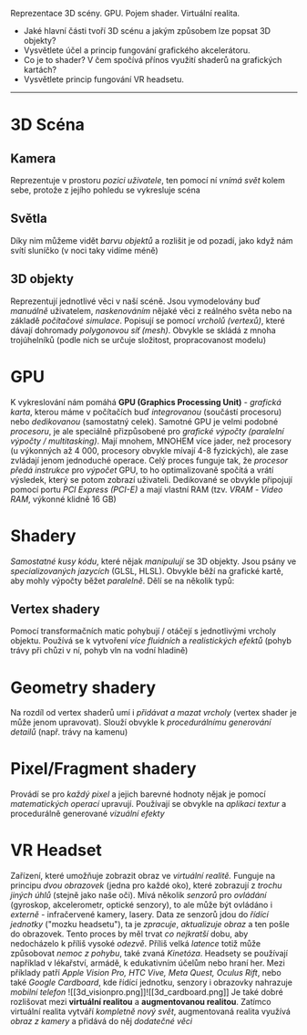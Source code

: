 Reprezentace 3D scény. GPU. Pojem shader. Virtuální realita.

- Jaké hlavní části tvoří 3D scénu a jakým způsobem lze popsat 3D objekty?
- Vysvětlete účel a princip fungování grafického akcelerátoru.
- Co je to shader? V čem spočívá přínos využití shaderů na grafických kartách?
- Vysvětlete princip fungování VR headsetu.
---
# 3D Scéna
## Kamera
Reprezentuje v prostoru *pozici uživatele*, ten pomocí ní *vnímá svět* kolem sebe, protože z jejího pohledu se vykresluje scéna
## Světla 
Díky nim můžeme vidět *barvu objektů* a rozlišit je od pozadí, jako když nám svítí sluníčko (v noci taky vidíme méně)
## 3D objekty 
Reprezentují jednotlivé věci v naší scéně. Jsou vymodelovány buď *manuálně* uživatelem, *naskenováním* nějaké věci z reálného světa nebo na základě *počítačové simulace*. Popisují se pomocí *vrcholů (vertexů)*, které dávají dohromady *polygonovou síť (mesh)*. Obvykle se skládá z mnoha trojúhelníků (podle nich se určuje složitost, propracovanost modelu)
# GPU
K vykreslování nám pomáhá **GPU (Graphics Processing Unit)** - *grafická karta*, kterou máme v počítačích buď *integrovanou* (součástí procesoru) nebo *dedikovanou* (samostatný celek). Samotné GPU je velmi podobné *procesoru*, je ale speciálně přizpůsobené pro *grafické výpočty (paralelní výpočty / multitasking)*. Mají mnohem, MNOHEM více jader, než procesory (u výkonných až 4 000, procesory obvykle mívají 4-8 fyzických), ale zase zvládají jenom jednoduché operace. Celý proces funguje tak, že *procesor předá instrukce* pro *výpočet* GPU, to ho optimalizovaně spočítá a vrátí výsledek, který se potom zobrazí uživateli. Dedikované se obvykle připojují pomocí portu *PCI Express (PCI-E)* a mají vlastní RAM (tzv. *VRAM* - *Video RAM*, výkonné klidně 16 GB)
# Shadery
*Samostatné kusy kódu*, které nějak *manipulují* se 3D objekty. Jsou psány ve *specializovaných jazycích* (GLSL, HLSL). Obvykle běží na grafické kartě, aby mohly výpočty běžet *paralelně*. Dělí se na několik typů:
## Vertex shadery 
Pomocí transformačních matic pohybují / otáčejí s jednotlivými vrcholy objektu. Používá se k vytvoření *více fluidních* a *realistických efektů* (pohyb trávy při chůzi v ní, pohyb vln na vodní hladině)
# Geometry shadery 
Na rozdíl od vertex shaderů umí i *přidávat a mazat vrcholy* (vertex shader je může jenom upravovat). Slouží obvykle k *procedurálnímu generování detailů* (např. trávy na kamenu)
# Pixel/Fragment shadery 
Provádí se pro *každý pixel* a jejich barevné hodnoty nějak je pomocí *matematických operací* upravují. Používají se obvykle na *aplikaci textur* a procedurálně generované *vizuální efekty*
# VR Headset
Zařízení, které umožňuje zobrazit obraz ve *virtuální realitě.* Funguje na principu *dvou obrazovek* (jedna pro každé oko), které zobrazují z *trochu jiných úhlů* (stejně jako naše oči). Mívá několik *senzorů* pro *ovládání* (gyroskop, akcelerometr, optické senzory), to ale může být ovládáno i *externě* - infračervené kamery, lasery. Data ze senzorů jdou do *řídící jednotky* ("mozku headsetu"), ta je *zpracuje*, *aktualizuje obraz* a ten pošle do obrazovek. Tento proces by měl trvat *co nejkratší* dobu, aby nedocházelo k příliš vysoké *odezvě*. Příliš velká *latence* totiž může způsobovat *nemoc z pohybu*, také zvaná *Kinetóza*. Headsety se používají například v lékařství, armádě, k edukativním účelům nebo hraní her. Mezi příklady patří *Apple Vision Pro, HTC Vive, Meta Quest, Oculus Rift*, nebo také *Google Cardboard*, kde řídící jednotku, senzory i obrazovky nahrazuje *mobilní telefon*
![[3d_visionpro.png]]![[3d_cardboard.png]]
Je také dobré rozlišovat mezi **virtuální realitou** a **augmentovanou realitou**. Zatímco virtuální realita vytváří *kompletně nový svět*, augmentovaná realita využívá *obraz z kamery* a přidává do něj *dodatečné věci*
